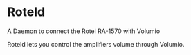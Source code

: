 
# Roteld
A Daemon to connect the Rotel RA-1570 with Volumio

Roteld lets you control the amplifiers volume through Volumio.
